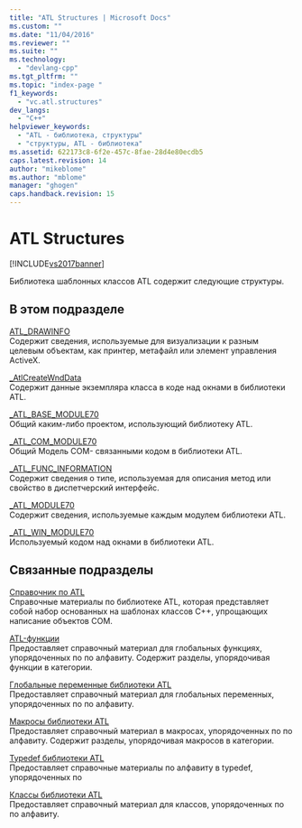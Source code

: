 ```yaml
---
title: "ATL Structures | Microsoft Docs"
ms.custom: ""
ms.date: "11/04/2016"
ms.reviewer: ""
ms.suite: ""
ms.technology: 
  - "devlang-cpp"
ms.tgt_pltfrm: ""
ms.topic: "index-page "
f1_keywords: 
  - "vc.atl.structures"
dev_langs: 
  - "C++"
helpviewer_keywords: 
  - "ATL - библиотека, структуры"
  - "структуры, ATL - библиотека"
ms.assetid: 622173c8-6f2e-457c-8fae-28d4e80ecdb5
caps.latest.revision: 14
author: "mikeblome"
ms.author: "mblome"
manager: "ghogen"
caps.handback.revision: 15
---
```

# ATL Structures
[!INCLUDE[vs2017banner](../../assembler/inline/includes/vs2017banner.md)]

Библиотека шаблонных классов ATL содержит следующие структуры.  
  
## В этом подразделе  
 [ATL\_DRAWINFO](../../atl/reference/atl-drawinfo-structure.md)  
 Содержит сведения, используемые для визуализации к разным целевым объектам, как принтер, метафайл или элемент управления ActiveX.  
  
 [\_AtlCreateWndData](../../atl/reference/atlcreatewnddata-structure.md)  
 Содержит данные экземпляра класса в коде над окнами в библиотеки ATL.  
  
 [\_ATL\_BASE\_MODULE70](../Topic/_ATL_BASE_MODULE70%20Structure.md)  
 Общий каким\-либо проектом, использующий библиотеку ATL.  
  
 [\_ATL\_COM\_MODULE70](../../atl/reference/atl-com-module70-structure.md)  
 Общий Модель COM\- связанными кодом в библиотеки ATL.  
  
 [\_ATL\_FUNC\_INFORMATION](../../atl/reference/atl-func-info-structure.md)  
 Содержит сведения о типе, используемая для описания метод или свойство в диспетчерский интерфейс.  
  
 [\_ATL\_MODULE70](../../atl/reference/atl-module70-structure.md)  
 Содержит сведения, используемые каждым модулем библиотеки ATL.  
  
 [\_ATL\_WIN\_MODULE70](../../atl/reference/atl-win-module70-structure.md)  
 Используемый кодом над окнами в библиотеки ATL.  
  
## Связанные подразделы  
 [Справочник по ATL](../../atl/atl-com-desktop-components.md)  
 Справочные материалы по библиотеке ATL, которая представляет собой набор основанных на шаблонах классов C\+\+, упрощающих написание объектов COM.  
  
 [ATL\-функции](../../atl/reference/atl-functions.md)  
 Предоставляет справочный материал для глобальных функциях, упорядоченных по по алфавиту.  Содержит разделы, упорядочивая функции в категории.  
  
 [Глобальные переменные библиотеки ATL](../Topic/ATL%20Global%20Variables.md)  
 Предоставляет справочный материал для глобальных переменных, упорядоченных по по алфавиту.  
  
 [Макросы библиотеки ATL](../../atl/reference/atl-macros.md)  
 Предоставляет справочный материал в макросах, упорядоченных по по алфавиту.  Содержит разделы, упорядочивая макросов в категории.  
  
 [Typedef библиотеки ATL](../../atl/reference/atl-typedefs.md)  
 Предоставляет справочные материалы по алфавиту в typedef, упорядоченных по  
  
 [Классы библиотеки ATL](../../atl/reference/atl-classes.md)  
 Предоставляет справочный материал для классов, упорядоченных по по алфавиту.
